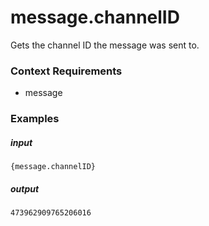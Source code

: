 # message.channelID 
		
Gets the channel ID the message was sent to.

### Context Requirements

* message


### Examples

##### input
```{message.channelID}```

##### output
```473962909765206016```